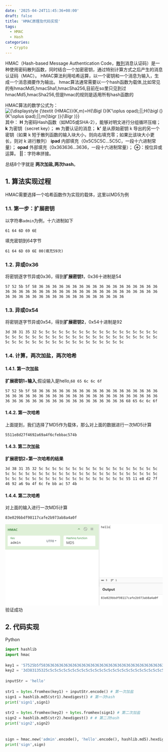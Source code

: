 ```yaml
---
date: '2025-04-24T11:45:36+08:00'
draft: false
title: 'HMAC原理及代码实现'
tags:
  - HMAC
  - Hash
categories:
  - Crypto
---
```


HMAC（Hash-based Message Authentication Code，[散列](https://so.csdn.net/so/search?q=%E6%95%A3%E5%88%97&spm=1001.2101.3001.7020)消息认证码）是一种使用密码散列函数，同时结合一个加密密钥，通过特别计算方式之后产生的消息认证码（MAC）。
HMAC算法利用哈希运算，以一个密钥和一个消息为输入，生成一个消息摘要作为输出。
hmac算法通常需要以一个hash函数为载体,比如常见的有hmacMd5,hmacSha1,hmacSha256,目前在so里只见到过hmacMd5,hmacSha256,但是hmac的规则是适用所有hash函数的

HMAC算法的数学公式为：
![{\displaystyle {\textit {HMAC}}(K,m)=H{\Bigl (}(K'\oplus opad)\;||\;H{\bigl (}(K'\oplus ipad)\;||\;m{\bigr )}{\Bigr )}}](https://wikimedia.org/api/rest_v1/media/math/render/svg/fb67423fa152e335f482c2a885c9f2bbed812e81)
其中：
**H** 为密码Hash函数（如MD5或SHA-2），能够对明文进行分组循环压缩；
**k** 为密钥（secret key）；
**m** 为要认证的消息；
**k’** 是从原始密钥 k 导出的另一个密钥（如果 k 短于散列函数的输入块大小，则向右填充零；如果比该块大小更长，则对 k 进行散列）
**ipad** 内部填充（0x5C5C5C…5C5C，一段十六进制常量）；
**opad** 外部填充（0x363636…3636，一段十六进制常量）；
**⊕**：按位异或运算。
**||**：字符串拼接。

总结8个字就是 **两次加盐,两次hash**。

## 1. 算法实现过程
HMAC需要选择一个哈希函数作为实现的载体，这里以MD5为例
### 1.1. 第一步：扩展密钥
以字符串`admin`为例，十六进制如下
```plaintext
61 64 6D 69 6E
```

填充密钥到64字节
```plaintext
61 64 6D 69 6E 00(填充59次)
```
### 1.2. 异或0x36
将密钥逐字节异或0x36，得到**扩展密钥1**，0x36十进制是54
```plaintext
57 52 5b 5f 58 36 36 36 36 36 36 36 36 36 36 36 36 36 36 36 36 36 36 36 36 36 36 36 36 36 36 36 36 36 36 36 36 36 36 36 36 36 36 36 36 36 36 36 36 36 36 36 36 36 36 36 36 36 36 36 36 36 36 36
```
### 1.3. 异或0x54
将密钥逐字节异或0x54，得到**扩展密钥2**，0x54十进制是92
```plaintext
3d 38 31 35 32 5c 5c 5c 5c 5c 5c 5c 5c 5c 5c 5c 5c 5c 5c 5c 5c 5c 5c 5c 5c 5c 5c 5c 5c 5c 5c 5c 5c 5c 5c 5c 5c 5c 5c 5c 5c 5c 5c 5c 5c 5c 5c 5c 5c 5c 5c 5c 5c 5c 5c 5c 5c 5c 5c 5c 5c 5c 5c 5c
```
### 1.4. 计算，两次加盐，两次哈希
#### 1.4.1. 第一次加盐

**扩展密钥1**+**输入**,假设输入是hello,`68 65 6c 6c 6f`
```plaintext
57 52 5b 5f 58 36 36 36 36 36 36 36 36 36 36 36 36 36 36 36 36 36 36 36 36 36 36 36 36 36 36 36 36 36 36 36 36 36 36 36 36 36 36 36 36 36 36 36 36 36 36 36 36 36 36 36 36 36 36 36 36 36 36 36 68 65 6c 6c 6f
```
#### 1.4.2. 第一次哈希
上面提到，我们选择了MD5作为载体，那么对上面的数据进行一次MD5计算
```plaintext
5511e8d27f4692a69a4f6cfebbac574b
```
#### 1.4.3. 第二次加盐
**扩展密钥2**+**第一次哈希的结果**
```plaintext
3d 38 31 35 32 5c 5c 5c 5c 5c 5c 5c 5c 5c 5c 5c 5c 5c 5c 5c 5c 5c 5c 5c 5c 5c 5c 5c 5c 5c 5c 5c 5c 5c 5c 5c 5c 5c 5c 5c 5c 5c 5c 5c 5c 5c 5c 5c 5c 5c 5c 5c 5c 5c 5c 5c 5c 5c 5c 5c 5c 5c 5c 5c 55 11 e8 d2 7f 46 92 a6 9a 4f 6c fe bb ac 57 4b
```
#### 1.4.4. 第二次哈希
对上面的输入进行一次MD5计算
```plaintext
83e029bbdf98117cafe2b973ab8a4a0f
```
![image-20250424114828841](https://raw.githubusercontent.com/Asu1tty/blog_img/main/picSource/image-20250424114828841.png)
验证成功

## 2. 代码实现
Python
```python
import hashlib
import hmac

key1 = '57525b5f583636363636363636363636363636363636363636363636363636363636363636363636363636363636363636363636363636363636363636363636'
key2 = '3d383135325c5c5c5c5c5c5c5c5c5c5c5c5c5c5c5c5c5c5c5c5c5c5c5c5c5c5c5c5c5c5c5c5c5c5c5c5c5c5c5c5c5c5c5c5c5c5c5c5c5c5c5c5c5c5c5c5c5c5c'

inputStr = 'hello'

str1 = bytes.fromhex(key1) + inputStr.encode() # 第一次加盐
sign1 = hashlib.md5(str1).hexdigest() # 第一次hash
print('sign1',sign1)

str2 = bytes.fromhex(key2) + bytes.fromhex(sign1) # 第二次加盐
sign2 = hashlib.md5(str2).hexdigest() # # 第二次hash
print('sign2',sign2)


sign = hmac.new('admin'.encode(), 'hello'.encode(), hashlib.md5).hexdigest()
print('sign',sign)
```
